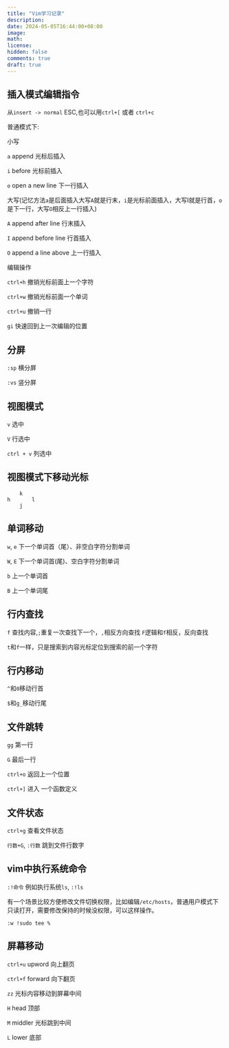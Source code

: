 ```yaml
---
title: "Vim学习记录"
description: 
date: 2024-05-05T16:44:00+08:00
image: 
math: 
license: 
hidden: false
comments: true
draft: true
---
```


## 插入模式编辑指令

从`insert -> normal` ESC,也可以用`ctrl+[` 或者 `ctrl+c`

普通模式下:

小写

`a` append 光标后插入

`i` before 光标前插入

`o` open a new line 下一行插入

大写(记忆方法`a`是后面插入大写`A`就是行末，`i`是光标前面插入，大写I就是行首，`o`是下一行，大写`O`相反上一行插入)

`A` append after line 行末插入

`I` append before line 行首插入

`O` append a line above 上一行插入


编辑操作

`ctrl+h` 撤销光标前面上一个字符

`ctrl+w` 撤销光标前面一个单词

`ctrl+u` 撤销一行

`gi` 快速回到上一次编辑的位置

## 分屏

`:sp` 横分屏

`:vs` 竖分屏

## 视图模式

`v` 选中

`V` 行选中

`ctrl + v` 列选中

## 视图模式下移动光标

```shell
    k
h       l
    j
```

## 单词移动

`w`, `e` 下一个单词首（尾）、非空白字符分割单词

`W`, `E` 下一个单词首(尾)、空白字符分割单词

`b` 上一个单词首

`B` 上一个单词尾

## 行内查找

`f` 查找内容,`;`重复一次查找下一个，`,`相反方向查找
`F`逻辑和`f`相反，反向查找

`t`和`f`一样，只是搜索到内容光标定位到搜索的前一个字符

## 行内移动

`^`和`0`移动行首

`$`和`g_`移动行尾

## 文件跳转

`gg` 第一行

`G` 最后一行

`ctrl+o` 返回上一个位置

`ctrl+]` 进入 一个函数定义

## 文件状态

`ctrl+g` 查看文件状态

`行数+G`, `:行数` 跳到文件行数字

## vim中执行系统命令

`:!命令` 例如执行系统`ls`, `:!ls`

有一个场景比较方便修改文件切换权限，比如编辑`/etc/hosts`，普通用户模式下只读打开，需要修改保持的时候没权限，可以这样操作。

`:w !sudo tee %`

## 屏幕移动

`ctrl+u` upword 向上翻页

`ctrl+f` forward 向下翻页

`zz` 光标内容移动到屏幕中间

`H` head 顶部

`M` middler 光标跳到中间

`L` lower 底部
